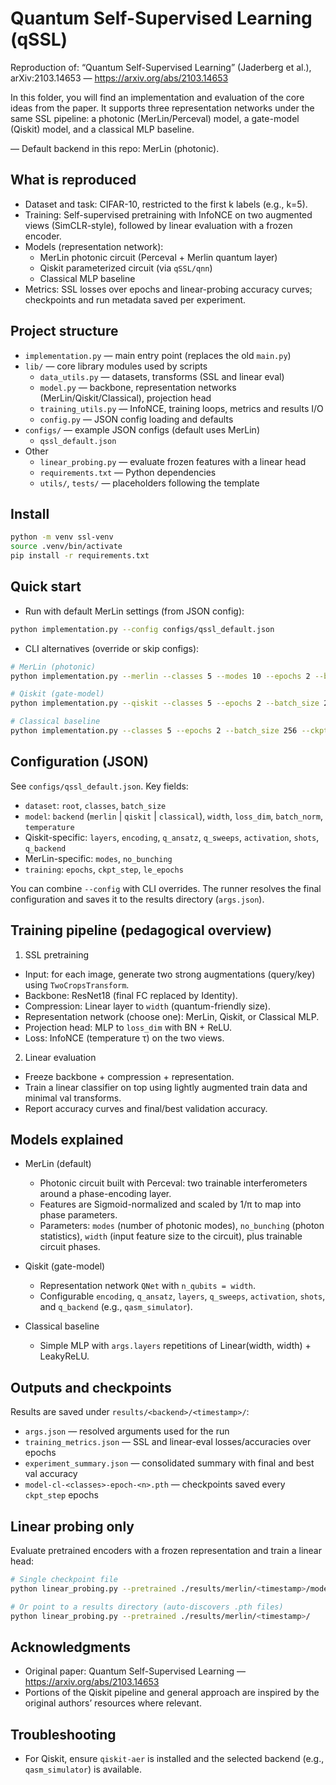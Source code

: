 # Quantum Self-Supervised Learning (qSSL)

Reproduction of: “Quantum Self-Supervised Learning” (Jaderberg et al.), arXiv:2103.14653 — https://arxiv.org/abs/2103.14653

In this folder, you will find an implementation and evaluation of the core ideas from the paper. It supports three representation networks under the same SSL pipeline: a photonic (MerLin/Perceval) model, a gate-model (Qiskit) model, and a classical MLP baseline.

— Default backend in this repo: MerLin (photonic).

## What is reproduced
- Dataset and task: CIFAR-10, restricted to the first k labels (e.g., k=5).
- Training: Self-supervised pretraining with InfoNCE on two augmented views (SimCLR-style), followed by linear evaluation with a frozen encoder.
- Models (representation network):
  - MerLin photonic circuit (Perceval + Merlin quantum layer)
  - Qiskit parameterized circuit (via `qSSL/qnn`)
  - Classical MLP baseline
- Metrics: SSL losses over epochs and linear-probing accuracy curves; checkpoints and run metadata saved per experiment.

## Project structure
- `implementation.py` — main entry point (replaces the old `main.py`)
- `lib/` — core library modules used by scripts
  - `data_utils.py` — datasets, transforms (SSL and linear eval)
  - `model.py` — backbone, representation networks (MerLin/Qiskit/Classical), projection head
  - `training_utils.py` — InfoNCE, training loops, metrics and results I/O
  - `config.py` — JSON config loading and defaults
- `configs/` — example JSON configs (default uses MerLin)
  - `qssl_default.json`
- Other
  - `linear_probing.py` — evaluate frozen features with a linear head
  - `requirements.txt` — Python dependencies
  - `utils/`, `tests/` — placeholders following the template

## Install
```bash
python -m venv ssl-venv
source .venv/bin/activate
pip install -r requirements.txt
```

## Quick start
- Run with default MerLin settings (from JSON config):
```bash
python implementation.py --config configs/qssl_default.json
```
- CLI alternatives (override or skip configs):
```bash
# MerLin (photonic)
python implementation.py --merlin --classes 5 --modes 10 --epochs 2 --batch_size 256 --ckpt-step 1

# Qiskit (gate-model)
python implementation.py --qiskit --classes 5 --epochs 2 --batch_size 256 --ckpt-step 1

# Classical baseline
python implementation.py --classes 5 --epochs 2 --batch_size 256 --ckpt-step 1
```

## Configuration (JSON)
See `configs/qssl_default.json`. Key fields:
- `dataset`: `root`, `classes`, `batch_size`
- `model`: `backend` (`merlin` | `qiskit` | `classical`), `width`, `loss_dim`, `batch_norm`, `temperature`
- Qiskit-specific: `layers`, `encoding`, `q_ansatz`, `q_sweeps`, `activation`, `shots`, `q_backend`
- MerLin-specific: `modes`, `no_bunching`
- `training`: `epochs`, `ckpt_step`, `le_epochs`

You can combine `--config` with CLI overrides. The runner resolves the final configuration and saves it to the results directory (`args.json`).

## Training pipeline (pedagogical overview)
1) SSL pretraining
- Input: for each image, generate two strong augmentations (query/key) using `TwoCropsTransform`.
- Backbone: ResNet18 (final FC replaced by Identity).
- Compression: Linear layer to `width` (quantum-friendly size).
- Representation network (choose one): MerLin, Qiskit, or Classical MLP.
- Projection head: MLP to `loss_dim` with BN + ReLU.
- Loss: InfoNCE (temperature τ) on the two views.

2) Linear evaluation
- Freeze backbone + compression + representation.
- Train a linear classifier on top using lightly augmented train data and minimal val transforms.
- Report accuracy curves and final/best validation accuracy.

## Models explained
- MerLin (default)
  - Photonic circuit built with Perceval: two trainable interferometers around a phase-encoding layer.
  - Features are Sigmoid-normalized and scaled by 1/π to map into phase parameters.
  - Parameters: `modes` (number of photonic modes), `no_bunching` (photon statistics), `width` (input feature size to the circuit), plus trainable circuit phases.

- Qiskit (gate-model)
  - Representation network `QNet` with `n_qubits = width`.
  - Configurable `encoding`, `q_ansatz`, `layers`, `q_sweeps`, `activation`, `shots`, and `q_backend` (e.g., `qasm_simulator`).

- Classical baseline
  - Simple MLP with `args.layers` repetitions of Linear(width, width) + LeakyReLU.

## Outputs and checkpoints
Results are saved under `results/<backend>/<timestamp>/`:
- `args.json` — resolved arguments used for the run
- `training_metrics.json` — SSL and linear-eval losses/accuracies over epochs
- `experiment_summary.json` — consolidated summary with final and best val accuracy
- `model-cl-<classes>-epoch-<n>.pth` — checkpoints saved every `ckpt_step` epochs

## Linear probing only
Evaluate pretrained encoders with a frozen representation and train a linear head:
```bash
# Single checkpoint file
python linear_probing.py --pretrained ./results/merlin/<timestamp>/model-cl-5-epoch-5.pth

# Or point to a results directory (auto-discovers .pth files)
python linear_probing.py --pretrained ./results/merlin/<timestamp>/
```

## Acknowledgments
- Original paper: Quantum Self-Supervised Learning — https://arxiv.org/abs/2103.14653
- Portions of the Qiskit pipeline and general approach are inspired by the original authors’ resources where relevant.

## Troubleshooting
- For Qiskit, ensure `qiskit-aer` is installed and the selected backend (e.g., `qasm_simulator`) is available.